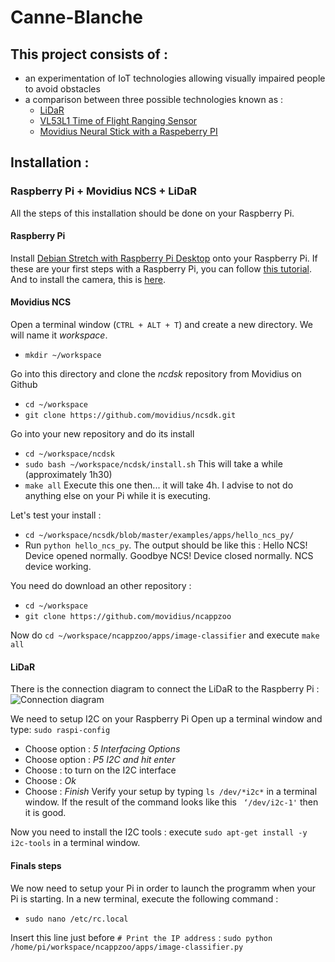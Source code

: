 # Canne-Blanche

## This project consists of :

* an experimentation of IoT technologies allowing visually impaired people to avoid obstacles
* a comparison between three possible technologies known as :
  * [LiDaR](https://air.imag.fr/index.php/LIDAR_Lite_SEN-13167)
  * [VL53L1 Time of Flight Ranging Sensor ](https://air.imag.fr/index.php/)
  * [Movidius Neural Stick with a Raspeberry PI](https://air.imag.fr/index.php/Intel_Movidius)

## Installation :

### Raspberry Pi + Movidius NCS + LiDaR

All the steps of this installation should be done on your Raspberry Pi.

#### Raspberry Pi
Install [Debian Stretch with Raspberry Pi Desktop](https://www.raspberrypi.org/downloads/raspberry-pi-desktop/) onto your Raspberry Pi. If these are your first steps with a Raspberry Pi, you can follow [this tutorial](https://projetsdiy.fr/decouverte-test-configuration-raspberry-pi-3/). And to install the camera, this is [here](http://espace-raspberry-francais.fr/Composants/Utilisation-Camera-sur-Raspberry-Pi-Francais/).


#### Movidius NCS
Open a terminal window (```CTRL + ALT + T```) and create a new directory. We will name it *workspace*.
* ```mkdir ~/workspace```

Go into this directory and clone the *ncdsk* repository from Movidius on Github

* ```cd ~/workspace```
* ```git clone https://github.com/movidius/ncsdk.git```

Go into your new repository and do its install

* ```cd ~/workspace/ncdsk```
* ```sudo bash ~/workspace/ncdsk/install.sh``` This will take a while (approximately 1h30)
* ```make all``` Execute this one then... it will take 4h. I advise to not do anything else on your Pi while it is executing.

Let's test your install :

* ```cd ~/workspace/ncsdk/blob/master/examples/apps/hello_ncs_py/```
* Run ```python hello_ncs_py```. The output should be like this :
  Hello NCS! Device opened normally.
  Goodbye NCS! Device closed normally.
  NCS device working.

You need do download an other repository :

* ```cd ~/workspace```
* ```git clone https://github.com/movidius/ncappzoo```

Now do ```cd ~/workspace/ncappzoo/apps/image-classifier``` and execute ```make all```


#### LiDaR
There is the connection diagram to connect the LiDaR to the Raspberry Pi :
![Connection diagram](https://snag.gy/L1pKEk.jpg)

We need to setup I2C on your Raspberry Pi
Open up a terminal window and type:  ```sudo raspi-config```
* Choose option : *5 Interfacing Options*
* Choose option : *P5 I2C and hit enter*
* Choose :  *<Yes>* to turn on the I2C interface
* Choose : *Ok*
* Choose :  *Finish*
Verify your setup by typing ```ls /dev/*i2c*``` in a terminal window.
If the result of the command looks like this ``` ‘/dev/i2c-1'``` then it is good.

Now you need to install the I2C tools : execute ```sudo apt-get install -y i2c-tools``` in a terminal window.


#### Finals steps

We now need to setup your Pi in order to launch the programm when your Pi is starting.
In a new terminal, execute the following command :

* ```sudo nano /etc/rc.local```

Insert this line just before ```# Print the IP address``` :
```sudo python /home/pi/workspace/ncappzoo/apps/image-classifier.py ```
